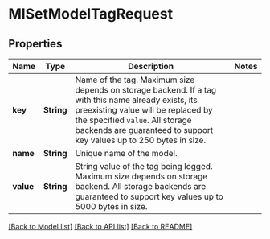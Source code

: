 # MlSetModelTagRequest

## Properties

Name | Type | Description | Notes
------------ | ------------- | ------------- | -------------
**key** | **String** | Name of the tag. Maximum size depends on storage backend. If a tag with this name already exists, its preexisting value will be replaced by the specified `value`. All storage backends are guaranteed to support key values up to 250 bytes in size. | 
**name** | **String** | Unique name of the model. | 
**value** | **String** | String value of the tag being logged. Maximum size depends on storage backend. All storage backends are guaranteed to support key values up to 5000 bytes in size. | 

[[Back to Model list]](../README.md#documentation-for-models) [[Back to API list]](../README.md#documentation-for-api-endpoints) [[Back to README]](../README.md)


